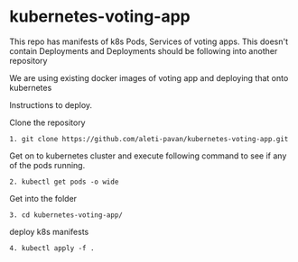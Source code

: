 # kubernetes-voting-app
This repo has manifests of k8s Pods, Services of voting apps. This doesn't contain Deployments and Deployments should be following into another repository


We are using existing docker images of voting app and deploying that onto kubernetes

Instructions to deploy.

Clone the repository

`1. git clone https://github.com/aleti-pavan/kubernetes-voting-app.git`


Get on to kubernetes cluster and execute following command to see if any of the pods running.

`2. kubectl get pods -o wide`

Get into the folder

`3. cd kubernetes-voting-app/`

deploy k8s manifests

`4. kubectl apply -f .`

